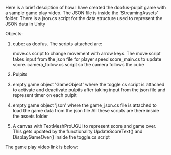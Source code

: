 Here is a brief desciption of how I have created the doofus-pulpit game with a sample game play video.
The JSON file is inside the 'StreamingAssets' folder.
There is a json.cs script for the data structure used to represent the JSON data in Unity

Objects:
1. cube: as doofus. The scripts attached are:
   
	move.cs script to change movement with arrow keys. The move script takes input from the json file for player speed
	score_main.cs to update score.
	camera_follow.cs script so the camera follows the cube

2. Pulpits

3. empty game object 'GameObject' where the toggle.cs script is attached to activate and deactivate pulpits after taking input from the json file and 
represent timer on each pulpit

4. empty game object 'json' where the game_json.cs file is attached to load the game data from the json file
All these scripts are there inside the assets folder

5. A canvas with TextMeshProUGUI to represent score and game over. This gets updated by the functionality UpdateScoreText() and DisplayGameOver()
inside the toggle.cs script

The game play video link is below:

